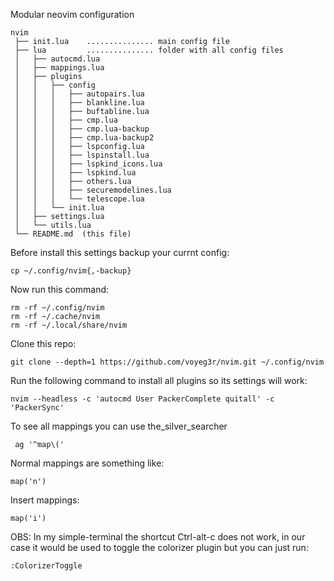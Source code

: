Modular neovim configuration

    nvim
     ├── init.lua    ............... main config file
     ├── lua         ............... folder with all config files
     │   ├── autocmd.lua
     │   ├── mappings.lua
     │   ├── plugins
     │   │   ├── config
     │   │   │   ├── autopairs.lua
     │   │   │   ├── blankline.lua
     │   │   │   ├── buftabline.lua
     │   │   │   ├── cmp.lua
     │   │   │   ├── cmp.lua-backup
     │   │   │   ├── cmp.lua-backup2
     │   │   │   ├── lspconfig.lua
     │   │   │   ├── lspinstall.lua
     │   │   │   ├── lspkind_icons.lua
     │   │   │   ├── lspkind.lua
     │   │   │   ├── others.lua
     │   │   │   ├── securemodelines.lua
     │   │   │   └── telescope.lua
     │   │   └── init.lua
     │   ├── settings.lua
     │   └── utils.lua
     └── README.md  (this file)

Before install this settings backup your currnt config:

    cp ~/.config/nvim{,-backup}

Now run this command:

    rm -rf ~/.config/nvim
    rm -rf ~/.cache/nvim
    rm -rf ~/.local/share/nvim

Clone this repo:

    git clone --depth=1 https://github.com/voyeg3r/nvim.git ~/.config/nvim

Run the following command to install all plugins so its settings will work:

    nvim --headless -c 'autocmd User PackerComplete quitall' -c 'PackerSync'

To see all mappings you can use the_silver_searcher

     ag '^map\('

Normal mappings are something like:

    map('n')

Insert mappings:

    map('i')

OBS: In my simple-terminal the shortcut Ctrl-alt-c
does not work, in our case it would be used to toggle
the colorizer plugin but you can just run:

    :ColorizerToggle




